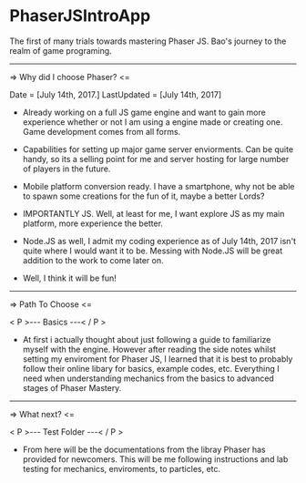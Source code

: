 # PhaserJSIntroApp
The first of many trials towards mastering Phaser JS. Bao's journey to the realm of game programing.

----------------------------------------------------------

=> Why did I choose Phaser? <= 

Date = [July 14th, 2017.]
LastUpdated = [July 14th, 2017]

- Already working on a full JS game engine and want to gain more experience whether or not I am using a engine made or creating one. Game development comes from all forms.

- Capabilities for setting up major game server enviorments. Can be quite handy, so its a selling point for me and server hosting for large number of players in the future.

- Mobile platform conversion ready. I have a smartphone, why not be able to spawn some creations for the fun of it, maybe a better Lords? 

- IMPORTANTLY JS. Well, at least for me, I want explore JS as my main platform, more experience the better. 

- Node.JS as well, I admit my coding experience as of July 14th, 2017 isn't quite where I would want it to be. Messing with Node.JS will be great addition to the work to come later on.

- Well, I think it will be fun!

----------------------------------------------------------

=> Path To Choose <=

< P >--- Basics ---< / P >

* At first i actually thought about just following a guide to familiarize myself with the engine. However after reading the side notes whilst setting my enviroment for Phaser JS, I learned that it is best to probably follow their online libary for basics, example codes, etc. Everything I need when understanding mechanics from the basics to advanced stages of Phaser Mastery.

----------------------------------------------------------

=> What next? <=

< P >--- Test Folder ---< / P >

* From here will be the documentations from the libray Phaser has provided for newcomers. This will be me following instructions and lab testing for mechanics, enviroments, to particles, etc. 






